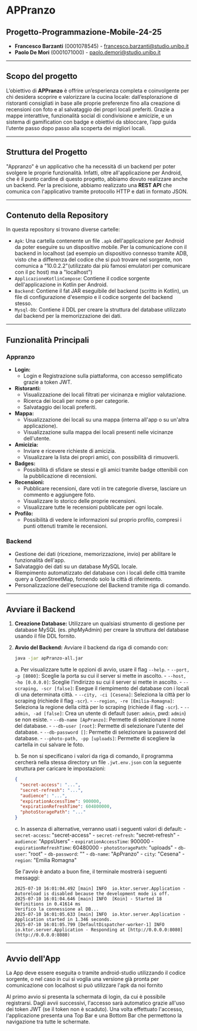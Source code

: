 # APPranzo

## Progetto-Programmazione-Mobile-24-25
- **Francesco Barzanti** (0001078545) - francesco.barzanti@studio.unibo.it
- **Paolo De Mori** (0001071000) - paolo.demori@studio.unibo.it

---

## Scopo del progetto
L’obiettivo di **APPranzo** è offrire un’esperienza completa e coinvolgente per chi desidera scoprire e valorizzare la cucina locale: dall’esplorazione di ristoranti consigliati in base alle proprie preferenze fino alla creazione di recensioni con foto e al salvataggio dei propri locali preferiti. Grazie a mappe interattive, funzionalità social di condivisione e amicizie, e un sistema di gamification con badge e obiettivi da sbloccare, l’app guida l’utente passo dopo passo alla scoperta dei migliori locali.

---

## Struttura del Progetto
"Appranzo" è un applicativo che ha necessità di un backend per poter svolgere le proprie funzionalità. Infatti, oltre all'applicazione per Android, che è il punto cardine di questo progetto, abbiamo dovuto realizzare anche un backend. Per la precisione, abbiamo realizzato una **REST API** che comunica con l'applicativo tramite protocollo HTTP e dati in formato JSON.

---

## Contenuto della Repository
In questa repository si trovano diverse cartelle:
- `Apk`: Una cartella contenente un file `.apk` dell'applicazione per Android da poter eseguire su un dispositivo mobile. Per la comunicazione con il backend in localhost (ad esempio un dispositivo connesso tramite ADB, visto che a differenza del    codice che si può trovare nel sorgente, non comunica a "10.0.2.2"(utilizzato dai più famosi emulatori per comunicare con il pc host) ma a "localhost")
- `ApplicazioneKotlinCompose`: Contiene il codice sorgente dell'applicazione in Kotlin per Android.
- `Backend`: Contiene il fat JAR eseguibile del backend (scritto in Kotlin), un file di configurazione d'esempio e il codice sorgente del backend stesso.
- `Mysql-Db`: Contiene il DDL per creare la struttura del database utilizzato dal backend per la memorizzazione dei dati.

---

## Funzionalità Principali

### Appranzo
- **Login:**
  - Login e Registrazione sulla piattaforma, con accesso semplificato grazie a token JWT.
- **Ristoranti:**
  - Visualizzazione dei locali filtrati per vicinanza e miglior valutazione.
  - Ricerca dei locali per nome o per categorie.
  - Salvataggio dei locali preferiti.
- **Mappa:**
  - Visualizzazione dei locali su una mappa (interna all'app o su un'altra applicazione).
  - Visualizzazione sulla mappa dei locali presenti nelle vicinanze dell'utente.
- **Amicizia:**
  - Inviare e ricevere richieste di amicizia.
  - Visualizzare la lista dei propri amici, con possibilità di rimuoverli.
- **Badges:**
  - Possibilità di sfidare se stessi e gli amici tramite badge ottenibili con la pubblicazione di recensioni.
- **Recensioni:**
  - Pubblicare recensioni, dare voti in tre categorie diverse, lasciare un commento e aggiungere foto.
  - Visualizzare lo storico delle proprie recensioni.
  - Visualizzare tutte le recensioni pubblicate per ogni locale.
- **Profilo:**
  - Possibilità di vedere le informazioni sul proprio profilo, compresi i punti ottenuti tramite le recensioni.

### Backend
- Gestione dei dati (ricezione, memorizzazione, invio) per abilitare le funzionalità dell'app.
- Salvataggio dei dati su un database MySQL locale.
- Riempimento automatizzato del database con i locali delle città tramite query a OpenStreetMap, fornendo solo la città di riferimento.
- Personalizzazione dell'esecuzione del Backend tramite riga di comando.

---

## Avviare il Backend

1.  **Creazione Database:**
    Utilizzare un qualsiasi strumento di gestione per database MySQL (es. phpMyAdmin) per creare la struttura del database usando il file DDL fornito.

2.  **Avvio del Backend:**
    Avviare il backend da riga di comando con:
    ```bash
    java -jar apPranzo-all.jar
    ```
    a. Per visualizzare tutte le opzioni di avvio, usare il flag `--help`.
        - `--port, -p [8080]`: Sceglie la porta su cui il server si mette in ascolto.
        - `--host, -ho [0.0.0.0]`: Sceglie l'indirizzo su cui il server si mette in ascolto.
        - `--scraping, -scr [false]`: Esegue il riempimento del database con i locali di una determinata città.
        - `--city, -ci [Cesena]`: Seleziona la città per lo scraping (richiede il flag `-scr`).
        - `--region, -re [Emilia-Romagna]`: Seleziona la regione della città per lo scraping (richiede il flag `-scr`).
        - `--admin, -ad [false]`: Crea un utente di default (user: `admin`, pwd: `admin`) se non esiste.
        - `--db-name [ApPranzo]`: Permette di selezionare il nome del database.
        - `--db-user [root]`: Permette di selezionare l'utente del database.
        - `--db-password []`: Permette di selezionare la password del database.
        - `--photo-path, -pp [uploads]`: Permette di scegliere la cartella in cui salvare le foto.

    b. Se non si specificano i valori da riga di comando, il programma cercherà nella stessa directory un file `.jwt.env.json` con la seguente struttura per caricare le impostazioni:
    ```json
    {
      "secret-access": "...",
      "secret-refresh": "...",
      "audience": "...",
      "expirationAccessTime": 900000,
      "expirationRefreshTime": 604800000,
      "photoStoragePath": "..."
    }
    ```

    c. In assenza di alternative, verranno usati i seguenti valori di default:
        - `secret-access`: "secret-access"
        - `secret-refresh`: "secret-refresh"
        - `audience`: "AppsUsers"
        - `expirationAccessTime`: 900000
        - `expirationRefreshTime`: 60480000
        - `photoStoragePath`: "uploads"
        - `db-user`: "root"
        - `db-password`: ""
        - `db-name`: "ApPranzo"
        - `city`: "Cesena"
        - `region`: "Emilia Romagna"

    Se l'avvio è andato a buon fine, il terminale mostrerà i seguenti messaggi:
    ```
    2025-07-10 16:01:04.492 [main] INFO  io.ktor.server.Application - Autoreload is disabled because the development mode is off.
    2025-07-10 16:01:04.646 [main] INFO  [Koin] - Started 18 definitions in 0.41614 ms
    Verifico la connessione al DB...
    2025-07-10 16:01:05.633 [main] INFO  io.ktor.server.Application - Application started in 1.346 seconds.
    2025-07-10 16:01:05.799 [DefaultDispatcher-worker-1] INFO  io.ktor.server.Application - Responding at [http://0.0.0.0:8080](http://0.0.0.0:8080)
    ```

---

## Avvio dell'App
La App deve essere eseguita o tramite android-studio utilizzando il codice sorgente, o nel caso in cui si voglia una versione già pronta per comunicazione con localhost si può utilizzare l'apk da noi fornito

Al primo avvio si presenta la schermata di login, da cui è possibile registrarsi. Dagli avvii successivi, l'accesso sarà automatico grazie all'uso dei token JWT (se il token non è scaduto). Una volta effettuato l'accesso, l'applicazione presenta una Top Bar e una Bottom Bar che permettono la navigazione tra tutte le schermate.
